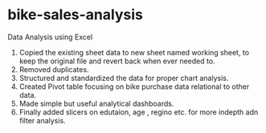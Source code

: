 ﻿# bike-sales-analysis

Data Analysis using Excel

1. Copied the existing sheet data to new sheet named working sheet, to keep the original file and revert back when ever needed to.
2. Removed duplicates.
3. Structured and standardized the data for proper chart analysis.
4. Created Pivot table focusing on bike purchase data relational to other data.
5. Made simple but useful analytical dashboards.
6. Finally added slicers on edutaion, age , regino etc. for more indepth adn filter analysis.
